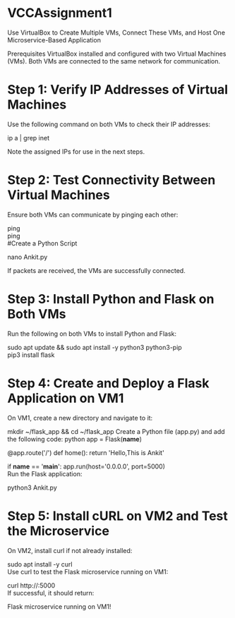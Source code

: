 # VCCAssignment1
Use VirtualBox to Create Multiple VMs, Connect These VMs, and Host One Microservice-Based Application



Prerequisites
VirtualBox installed and configured with two Virtual Machines (VMs).
Both VMs are connected to the same network for communication.

# Step 1: Verify IP Addresses of Virtual Machines

Use the following command on both VMs to check their IP addresses:

ip a | grep inet

Note the assigned IPs for use in the next steps.


# Step 2: Test Connectivity Between Virtual Machines
Ensure both VMs can communicate by pinging each other:

ping <VM2-IP>  
ping <VM1-IP>  
#Create a Python Script

nano Ankit.py

If packets are received, the VMs are successfully connected.

# Step 3: Install Python and Flask on Both VMs
Run the following on both VMs to install Python and Flask:

sudo apt update && sudo apt install -y python3 python3-pip  
pip3 install flask  

# Step 4: Create and Deploy a Flask Application on VM1
On VM1, create a new directory and navigate to it:

mkdir ~/flask_app && cd ~/flask_app
Create a Python file (app.py) and add the following code:
python
app = Flask(__name__)

@app.route('/')
def home():
    return 'Hello,This is Ankit'

if __name__ == '__main__':
    app.run(host='0.0.0.0', port=5000)  
Run the Flask application:

python3 Ankit.py  
# Step 5: Install cURL on VM2 and Test the Microservice
On VM2, install curl if not already installed:

sudo apt install -y curl  
Use curl to test the Flask microservice running on VM1:

curl http://<VM1-IP>:5000  
If successful, it should return:

Flask microservice running on VM1!

